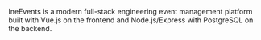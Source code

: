 IneEvents is a modern full-stack engineering event management platform built with Vue.js on the frontend and Node.js/Express with PostgreSQL on the backend.
